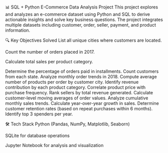 📊 SQL + Python E-Commerce Data Analysis Project
This project explores and analyzes an e-commerce dataset using Python and SQL to derive actionable insights and solve key business questions. The project integrates multiple datasets including customer, order, seller, payment, and product information.

🔍 Key Objectives Solved
List all unique cities where customers are located.

Count the number of orders placed in 2017.

Calculate total sales per product category.

Determine the percentage of orders paid in installments.
Count customers from each state.
Analyze monthly order trends in 2018.
Compute average number of products per order by customer city.
Identify revenue contribution by each product category.
Correlate product price with purchase frequency.
Rank sellers by total revenue generated.
Calculate customer-level moving averages of order values.
Analyze cumulative monthly sales trends.
Calculate year-over-year growth in sales.
Determine customer retention rates (based on repeat purchases within 6 months).
Identify top 3 spenders per year.

🛠️ Tech Stack
Python (Pandas, NumPy, Matplotlib, Seaborn)

SQLite for database operations

Jupyter Notebook for analysis and visualization
